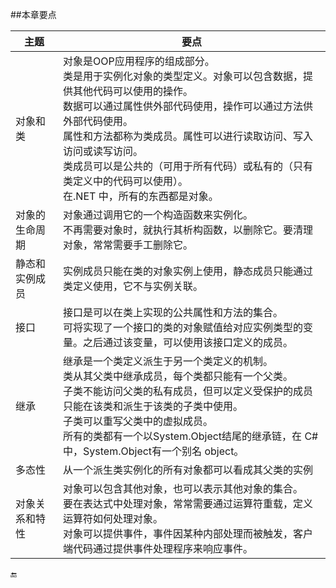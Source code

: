 ##本章要点

|主题|要点|
|-|-|
|对象和类|对象是OOP应用程序的组成部分。<br>类是用于实例化对象的类型定义。对象可以包含数据，提供其他代码可以使用的操作。<br>数据可以通过属性供外部代码使用，操作可以通过方法供外部代码使用。<br>属性和方法都称为类成员。属性可以进行读取访问、写入访问或读写访问。<br>类成员可以是公共的（可用于所有代码）或私有的（只有类定义中的代码可以使用）。<br>在.NET 中，所有的东西都是对象。|
|对象的生命周期|对象通过调用它的一个构造函数来实例化。<br>不再需要对象时，就执行其析构函数，以删除它。要清理对象，常常需要手工删除它。|
|静态和实例成员|实例成员只能在类的对象实例上使用，静态成员只能通过类定义使用，它不与实例关联。|
|接口|接口是可以在类上实现的公共属性和方法的集合。<br>可将实现了一个接口的类的对象赋值给对应实例类型的变量。之后通过该变量，可以使用该接口定义的成员。|
|继承|继承是一个类定义派生于另一个类定义的机制。<br>类从其父类中继承成员，每个类都只能有一个父类。<br>子类不能访问父类的私有成员，但可以定义受保护的成员只能在该类和派生于该类的子类中使用。<br>子类可以重写父类中的虚拟成员。<br>所有的类都有一个以System.Object结尾的继承链，在 C#中，System.Object有一个别名 object。|
|多态性|从一个派生类实例化的所有对象都可以看成其父类的实例|
|对象关系和特性|对象可以包含其他对象，也可以表示其他对象的集合。<br>要在表达式中处理对象，常常需要通过运算符重载，定义运算符如何处理对象。<br>对象可以提供事件，事件因某种内部处理而被触发，客户端代码通过提供事件处理程序来响应事件。|


🔚


